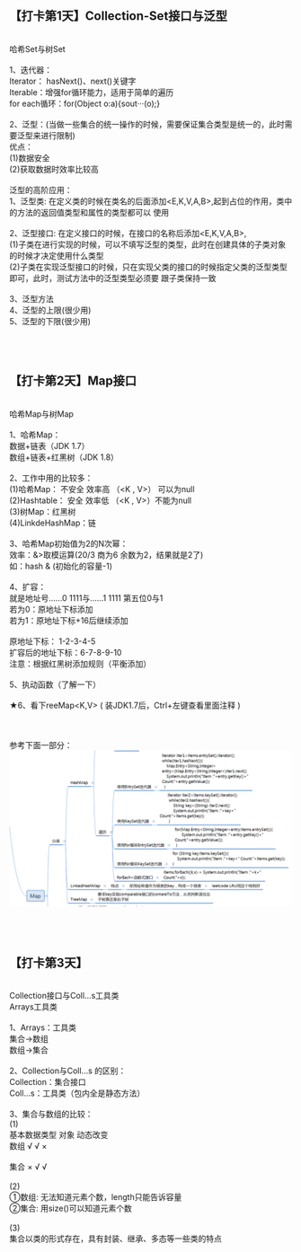 
## 【打卡第1天】Collection-Set接口与泛型
<br>哈希Set与树Set
<br>
<br>1、迭代器：
<br>Iterator： hasNext()、next()关键字
<br>Iterable：增强for循环能力，适用于简单的遍历
<br>for each循环：for(Object o:a){sout···(o);}
<br>
<br>2、泛型：(当做一些集合的统一操作的时候，需要保证集合类型是统一的，此时需要泛型来进行限制)
<br>优点：
<br>(1)数据安全
<br>(2)获取数据时效率比较高
<br>
<br>泛型的高阶应用：
<br>1、泛型类: 在定义类的时候在类名的后面添加<E,K,V,A,B>,起到占位的作用，类中的方法的返回值类型和属性的类型都可以    使用
<br>
<br>2、泛型接口: 在定义接口的时候，在接口的名称后添加<E,K,V,A,B>,
<br>(1)子类在进行实现的时候，可以不填写泛型的类型，此时在创建具体的子类对象的时候才决定使用什么类型
<br>(2)子类在实现泛型接口的时候，只在实现父类的接口的时候指定父类的泛型类型即可，此时，测试方法中的泛型类型必须要    跟子类保持一致
<br>
<br>3、泛型方法
<br>4、泛型的上限(很少用)
<br>5、泛型的下限(很少用)
<br>
<br>
<br>
<br>
## 【打卡第2天】Map接口
<br>哈希Map与树Map
<br>
<br>1、哈希Map：
<br>数据+链表（JDK 1.7）
<br>数组+链表+红黑树（JDK 1.8）
<br>
<br>2、工作中用的比较多：
<br>(1)哈希Map： 不安全 效率高 （<K , V>） 可以为null
<br>(2)Hashtable： 安全 效率低 （<K , V>）不能为null
<br>(3)树Map：红黑树
<br>(4)LinkdeHashMap：链
<br>
<br>3、哈希Map初始值为2的N次幂：
<br>效率：&>取模运算(20/3 商为6 余数为2，结果就是2了)
<br>如：hash & (初始化的容量-1)
<br>
<br>4、扩容：
<br>就是地址号……0 1111与……1 1111 第五位0与1
<br>若为0：原地址下标添加
<br>若为1：原地址下标+16后继续添加
<br>
<br>原地址下标： 1-2-3-4-5
<br>扩容后的地址下标：6-7-8-9-10
<br>注意：根据红黑树添加规则（平衡添加）
<br>
<br>5、执动函数（了解一下）
<br>
<br>★6、看下reeMap<K,V> ( 装JDK1.7后，Ctrl+左键查看里面注释 )
<br>
<br>
<br>
<br>参考下面一部分：
<br>![image](https://github.com/2556009510/Java/blob/master/%E5%9B%BE%E7%89%87/2%E8%BF%AD%E4%BB%A3%E5%99%A8.png)
<br>
<br>
<br>
<br>
## 【打卡第3天】
<br>Collection接口与Coll...s工具类
<br>Arrays工具类
<br>
<br>1、Arrays：工具类
<br>集合→数组
<br>数组→集合
<br>
<br>2、Collection与Coll…s 的区别：
<br>Collection：集合接口
<br>Coll…s：工具类（包内全是静态方法）
<br>
<br>3、集合与数组的比较：
<br>(1)
<br>      基本数据类型  对象   动态改变
<br>数组   √            √      ×           
<br>集合   ×            √      √    
<br>(2)
<br>①数组: 无法知道元素个数，length只能告诉容量 
<br>②集合: 用size()可以知道元素个数
<br>
<br>(3)
<br>集合以类的形式存在，具有封装、继承、多态等一些类的特点
<br>
<br>
<br>
<br>
<br>
<br>
<br>
<br>
<br>
<br>
<br>
<br>

